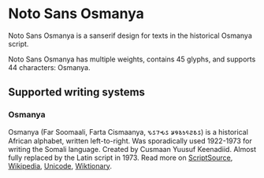 
# Noto Sans Osmanya

Noto Sans Osmanya is a sanserif design for texts in the historical Osmanya script. 

Noto Sans Osmanya has multiple weights, contains 45 glyphs, and supports 44 characters: Osmanya.


## Supported writing systems


### Osmanya

Osmanya (Far Soomaali, Farta Cismaanya, 𐒍𐒖𐒇𐒂𐒖 𐒋𐒘𐒈𐒑𐒛𐒒𐒕𐒖) is a historical African alphabet, written left-to-right. Was sporadically used 1922-1973 for writing the Somali language. Created by Cusmaan Yuusuf Keenadiid. Almost fully replaced by the Latin script in 1973. Read more on [ScriptSource](https://scriptsource.org/scr/Osma), [Wikipedia](https://en.wikipedia.org/wiki/ISO_15924:Osma), [Unicode](https://www.unicode.org/versions/Unicode13.0.0/ch19.pdf#G16914), [Wiktionary](https://en.wiktionary.org/wiki/Category:Osmanya_script).

